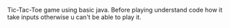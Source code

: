 Tic-Tac-Toe game using basic java.
Before playing understand code how it take inputs otherwise u can't be able to play it.
